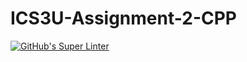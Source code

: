 # ICS3U-Assignment-2-CPP

[![GitHub's Super Linter](https://github.com\/matthew-meech/ICS3U-Assignment-2-CPP/workflows/GitHub's%20Super%20Linter/badge.svg)](https://github.com/matthew-meech/ICS3U-Assignment-2-CPP/actions)
